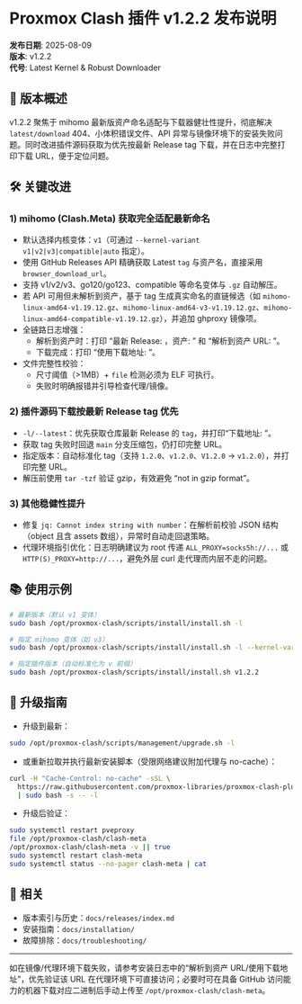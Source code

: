 # Proxmox Clash 插件 v1.2.2 发布说明

**发布日期**: 2025-08-09  
**版本**: v1.2.2  
**代号**: Latest Kernel & Robust Downloader

## 🎯 版本概述

v1.2.2 聚焦于 mihomo 最新版资产命名适配与下载器健壮性提升，彻底解决 `latest/download` 404、小体积错误文件、API 异常与镜像环境下的安装失败问题。同时改进插件源码获取为优先按最新 Release tag 下载，并在日志中完整打印下载 URL，便于定位问题。

## 🛠️ 关键改进

### 1) mihomo (Clash.Meta) 获取完全适配最新命名
- 默认选择内核变体：`v1`（可通过 `--kernel-variant v1|v2|v3|compatible|auto` 指定）。
- 使用 GitHub Releases API 精确获取 Latest `tag` 与资产名，直接采用 `browser_download_url`。
- 支持 v1/v2/v3、go120/go123、compatible 等命名变体与 `.gz` 自动解压。
- 若 API 可用但未解析到资产，基于 tag 生成真实命名的直链候选（如 `mihomo-linux-amd64-v1.19.12.gz`、`mihomo-linux-amd64-v3-v1.19.12.gz`、`mihomo-linux-amd64-compatible-v1.19.12.gz`），并追加 ghproxy 镜像项。
- 全链路日志增强：
  - 解析到资产时：打印 “最新 Release: <tag>，资产: <name>” 和 “解析到资产 URL: <url>”。
  - 下载完成：打印 “使用下载地址: <url>”。
- 文件完整性校验：
  - 尺寸阈值（>1MB）+ `file` 检测必须为 ELF 可执行。
  - 失败时明确报错并引导检查代理/镜像。

### 2) 插件源码下载按最新 Release tag 优先
- `-l/--latest`：优先获取仓库最新 Release 的 `tag`，并打印“下载地址: <url>”。
- 获取 tag 失败时回退 `main` 分支压缩包，仍打印完整 URL。
- 指定版本：自动标准化 tag（支持 `1.2.0`、`v1.2.0`、`V1.2.0` → `v1.2.0`），并打印完整 URL。
- 解压前使用 `tar -tzf` 验证 gzip，有效避免 “not in gzip format”。

### 3) 其他稳健性提升
- 修复 `jq: Cannot index string with number`：在解析前校验 JSON 结构（object 且含 assets 数组），异常时自动走回退策略。
- 代理环境指引优化：日志明确建议为 root 传递 `ALL_PROXY=socks5h://...` 或 `HTTP(S)_PROXY=http://...`，避免外层 curl 走代理而内层不走的问题。

## 📚 使用示例

```bash
# 最新版本（默认 v1 变体）
sudo bash /opt/proxmox-clash/scripts/install/install.sh -l

# 指定 mihomo 变体（如 v3）
sudo bash /opt/proxmox-clash/scripts/install/install.sh -l --kernel-variant v3

# 指定插件版本（自动标准化为 v 前缀）
sudo bash /opt/proxmox-clash/scripts/install/install.sh v1.2.2
```

## 🔧 升级指南

- 升级到最新：
```bash
sudo /opt/proxmox-clash/scripts/management/upgrade.sh -l
```
- 或重新拉取并执行最新安装脚本（受限网络建议附加代理与 no-cache）：
```bash
curl -H "Cache-Control: no-cache" -sSL \
  https://raw.githubusercontent.com/proxmox-libraries/proxmox-clash-plugin/main/scripts/install/install.sh \
  | sudo bash -s -- -l
```
- 升级后验证：
```bash
sudo systemctl restart pveproxy
file /opt/proxmox-clash/clash-meta
/opt/proxmox-clash/clash-meta -v || true
sudo systemctl restart clash-meta
sudo systemctl status --no-pager clash-meta | cat
```

## 🔗 相关
- 版本索引与历史：`docs/releases/index.md`
- 安装指南：`docs/installation/`
- 故障排除：`docs/troubleshooting/`

---

如在镜像/代理环境下载失败，请参考安装日志中的“解析到资产 URL/使用下载地址”，优先验证该 URL 在代理环境下可直接访问；必要时可在具备 GitHub 访问能力的机器下载对应二进制后手动上传至 `/opt/proxmox-clash/clash-meta`。

